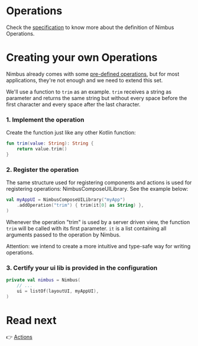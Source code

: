 # Operations
Check the [specification](/specification/operation.md) to know more about the definition of Nimbus Operations.

# Creating your own Operations
Nimbus already comes with some [pre-defined operations](/specification/default-operations.md), but for most applications, they're not enough and we
need to extend this set.

We'll use a function to `trim` as an example. `trim` receives a string as parameter and returns the same string but without every space before the
first character and every space after the last character.

### 1. Implement the operation
Create the function just like any other Kotlin function:

```kotlin
fun trim(value: String): String {
    return value.trim()
}
```

### 2. Register the operation
The same structure used for registering components and actions is used for registering operations: NimbusComposeUILibrary. See the example below:

```kotlin
val myAppUI = NimbusComposeUILibrary("myApp")
    .addOperation("trim") { trim(it[0] as String) },
)
```

Whenever the operation "trim" is used by a server driven view, the function `trim` will be called with its first parameter. `it` is a list containing
all arguments passed to the operation by Nimbus.

Attention: we intend to create a more intuitive and type-safe way for writing operations.

### 3. Certify your ui lib is provided in the configuration
```kotlin
private val nimbus = Nimbus(
    // ...
    ui = listOf(layoutUI, myAppUI),
)
```

# Read next
:point_right: [Actions](action.md)
